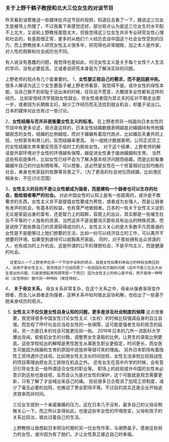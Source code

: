 ### 关于上野千鹤子教授和北大三位女生的对谈节目

昨天看到油管推送一些媒体批评这节目的视频，知道后去看了一下，据说这三位女生是被骂上热搜了，不过我看下来感觉还好。部分观点认为是这三位女生的水平配不上北大，又说和上野教授差距太大，但我觉得这三位女生并非专业研究女性心理和社会的，有差距很正常，更多的从她们个人经历去谈中国这个社会女性受到的压力，而上野教授本人研究女性主义很多年，研究得也非常细致，加之本人是作家，对人性的观察和社会阅历也不同。

有人说没有愚蠢的问题，我觉得也是如此，何况女性主义是关乎每个女性个人生活的学问，没有必要拔高，又或者说研究本身是为了解决实际的问题。

上野老师的观点有几个蛮重要的。
1，**女性要正视自己的需求，而不是回避冲突。**
      很多人解读为这三个女生要面子被上野老师看穿，我觉得不是。或许女性的母性本能，当自己做不到却耻于说出来的时候，往往说不愿意，大概很多女性都有这样的经历。
      比如安倍经济学鼓励女性就业，但女性或者因为其丈夫的反对不敢走出那一步，或者因为长期做主妇，缺少工作经历而无法找到就业机会，却羞于说出口。日本的媒体对此也有过一些讨论。

2，**女性结婚与否并非是衡量女性主义的标准。**
      在上野老师另一档面向日本女性的节目中有更多论述，观点是这样的，日本女性结婚数据表明越是对婚姻持有传统婚姻观念的女性，结婚的比例越低，而对于婚姻有着现代观点，比如婚后夫妻共同上班，分担家务和育儿的，反而结婚率更高。
      另一组统计数据表明，公司正式员工的女性结婚生育率要反而高于临时工的那些女性。
      对于这个结果，上野老师的解读是外部环境对于女性的环境越有保障，越促进女性勇于接纳婚姻和生育。
     当然这些有前提条件，比如女性已经不会为了解决基本经济问题而结婚，而是比较看重婚姻中自己的付出和牺牲等。可以想象，这必然是女性在一个贫富相对比较均衡的社会，单身也有家庭的依靠等背景之下。（为了更高的社会地位而结婚，比如港区相亲女，不在讨论范围）

3，**女性主义的目的不是让女性都成为强者，而是建构一个弱者也可以生存的社会，能给弱者尊严的社会。**
      对此中国女性的认知上是有一些距离的，或许是不敢奢求的东西，女性主义并不是提倡女性要成为男性，或者成为女强人，而是让弱者有发声的机会，有基本的权益，也有尊严地做弱者。日本的一些关于女性主义谈到无论是家庭出身的富有，还是智力上的超群，容貌上的出众，其实都是一些催生社会不平等的个人独有的资源，当然这并不是说要消灭那些具有出众的特殊资源，而是说除了那些靠自己的资源获得成功的人，女性主义关心的是大多数平凡而普通的女性是不是能够过上她们想要的生活，比如一份可以经济自立的工作，可以离开不想要的环境，如果受到虐待可以挺胸离开家庭。
      同时，对于那些拥有出众资源的人，也有成功的上升机会。这是所谓的公平的理想社会，不是平均主义，而是健康的社会。

      这里加入一个上野老师在另一个节目中谈到的观点，就是女性如果利用自己的特权去欺压别人，这绝不是女性主义，我觉得这个已经回答了一些田园女权方面的问题（这并不是三位北大女生提出的问题，只是我想起来而顺带提一下而已）因为女性主义的核心是平权，而不是用一种特权（女性特权）替代另一种特权（男性特权）。

4， **关于母女关系，**
     母女关系非常复杂，在这个关系之中，母亲从强者渐渐变作弱者，而女儿从弱者走向强者，这种关系中如何彼此妥协和解，也给出了一些基于她亲身经历的观点。

5. **女性主义不仅仅是女性自身认知的问题，更多是涉及社会制度的保障**
     这点很重要，我觉得很多中国女性讨论女性主义（女权）的时候比较强调自身的自立自强，而忽视了呼吁社会应当给女性的一些保障，这可能是强者生存的观念的延续，另一方面日本的社会可能更压抑一些。
     2019年日本的几所一流医科大学爆出丑闻，偷偷扣女生的分数，调整男女生录取的比例，让男生的录取比例更高，这些学校给出的解释是男性医生从事医生职业更稳定，时间更长，而女医生可能因为结婚和生育的原因中途放弃等很可笑的理由。
     另外日本职场有着隐性工资待遇升迁歧视，比如用女性无法长时间加班，女性无法承担比较挑战性的项目等理由把女员工排除在机会之外。
     还有女生在高中升学的时候，会有意识引导女生去一些所谓适合女性的职业等。
     职场上的歧视或许中国的女性未必意识到这些也是歧视，反而会认为是对女性的保护，这个可能就是观念需要更新，只有了解了才会喊出来自己的痛。 目前很多日企取消了加班工资制度，减少了毫无必要的加班，也推动了男女职场平等。不过目的其实还是企业开始追求效率而非时间。

     三位女生提到一个亲戚催婚的压力，这在日本几乎没有，最多自己的父母会稍微关心一下。而之所以变得如此，也是这些年女性的环境改变，父母和孩子的关系比较淡，彼此过着自己的生活。


    上野教授让我想起日本明治时期的另一位女性作家，与谢野晶子。感谢这些努力的女性，或许因为有了她们，才让女性真正接近自己的幸福。